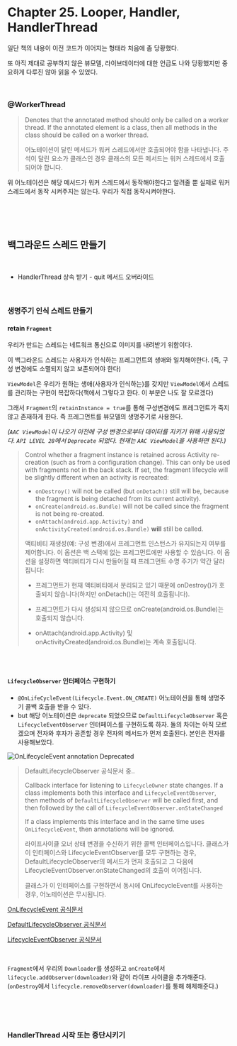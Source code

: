 # Chapter 25. Looper, Handler, HandlerThread



일단 책의 내용이 이전 코드가 이어지는 형태라 처음에 좀 당황했다.

또 아직 제대로 공부하지 않은 뷰모델, 라이브데이터에 대한 언급도 나와 당황했지만 중요하게 다루진 않아 읽을 수 있었다.

<br>

### @WorkerThread

> Denotes that the annotated method should only be called on a worker thread. If the annotated element is a class, then all methods in the class should be called on a worker thread.
>
> 어노테이션이 달린 메서드가 워커 스레드에서만 호출되어야 함을 나타냅니다. 주석이 달린 요소가 클래스인 경우 클래스의 모든 메서드는 워커 스레드에서 호출되어야 합니다.

위 어노테이션은 해당 메서드가 워커 스레드에서 동작해야한다고 알려줄 뿐 실제로 워커 스레드에서 동작 시켜주지는 않는다. 우리가 직접 동작시켜야한다.

<br><br><br>

## 백그라운드 스레드 만들기

<br>

* HandlerThread 상속 받기 - quit 메서드 오버라이드

<br>

### 생명주기 인식 스레드 만들기

#### retain `Fragment`

우리가 만드는 스레드는 네트워크 통신으로 이미지를 내려받기 위함이다.

이 백그라운드 스레드는 사용자가 인식하는 프레그먼트의 생애와 일치해야한다. (즉, 구성 변경에도 소멸되지 않고 보존되어야 한다)

`ViewModel`은 우리가 원하는 생애(사용자가 인식하는)를 갖지만 `ViewModel`에서 스레드를 관리하는 구현이 복잡하다(책에서 그렇다고 한다. 이 부분은 나도 잘 모르겠다) 

그래서 `Fragment`의 `retainInstance = true`를 통해 구성변경에도 프레그먼트가 죽지 않고 존재하게 한다. 즉 프레그먼트를 뷰모델의 생명주기로 사용한다. 

*(`AAC ViewModel`이 나오기 이전에 구성 변경으로부터 데이터를 지키기 위해 사용되었다. `API LEVEL 28`에서 `Deprecate` 되었다. 현재는 `AAC ViewModel`을 사용하면 된다.)*

> Control whether a fragment instance is retained across Activity re-creation (such as from a configuration change). This can only be used with fragments not in the back stack. If set, the fragment lifecycle will be slightly different when an activity is recreated:
>
> - `onDestroy()` will not be called (but `onDetach()` still will be, because the fragment is being detached from its current activity).
> - `onCreate(android.os.Bundle)` will not be called since the fragment is not being re-created.
> - `onAttach(android.app.Activity)` and `onActivityCreated(android.os.Bundle)` **will** still be called.
>
>
> 액티비티 재생성(예: 구성 변경)에서 프레그먼트 인스턴스가 유지되는지 여부를 제어합니다. 이 옵션은 백 스택에 없는 프레그먼트에만 사용할 수 있습니다. 이 옵션을 설정하면 액티비티가 다시 만들어질 때 프레그먼트 수명 주기가 약간 달라집니다:
>
> * 프레그먼트가 현재 액티비티에서 분리되고 있기 때문에 onDestroy()가 호출되지 않습니다(하지만 onDetach()는 여전히 호출됩니다).
>
> * 프레그먼트가 다시 생성되지 않으므로 onCreate(android.os.Bundle)는 호출되지 않습니다.
>
> * onAttach(android.app.Activity) 및 onActivityCreated(android.os.Bundle)는 계속 호출됩니다.

<br><br>

#### `LifecycleObserver` 인터페이스 구현하기

* `@OnLifeCycleEvent(Lifecycle.Event.ON_CREATE)` 어노테이션을 통해 생명주기 콜백 호출을 받을 수 있다.
* but 해당 어노테이션은 `deprecate` 되었으므로 `DefaultLifecycleObserver` 혹은 `LifecycleEventObserver` 인터페이스를 구현하도록 하자. 둘의 차이는 아직 모르겠으며 전자와 후자가 공존할 경우 전자의 메서드가 먼저 호출된다. 본인은 전자를 사용해보았다.

![OnLifecycleEvent annotation Deprecated](https://raw.githubusercontent.com/woowacourse-study/2023-fun-readBook-AN/bd81380a747d5622f8d4e41b82eb917acf497daf/%EC%8B%A4%EB%AC%B4%EC%97%90%20%EB%B0%94%EB%A1%9C%20%EC%A0%81%EC%9A%A9%ED%95%98%EB%8A%94%20%EC%95%88%EB%93%9C%EB%A1%9C%EC%9D%B4%EB%93%9C%20%ED%94%84%EB%A1%9C%EA%B7%B8%EB%9E%98%EB%B0%8D/25%EC%9E%A5/OnLifecycleEvent%20annotation%20Deprecated.png)

> DefaultLifecycleObserver 공식문서 중..
>
> 
>
> Callback interface for listening to `LifecycleOwner` state changes. If a class implements both this interface and `LifecycleEventObserver`, then methods of `DefaultLifecycleObserver` will be called first, and then followed by the call of `LifecycleEventObserver.onStateChanged`
>
> If a class implements this interface and in the same time uses `OnLifecycleEvent`, then annotations will be ignored.
>
> 
>
> 라이프사이클 오너 상태 변경을 수신하기 위한 콜백 인터페이스입니다. 클래스가 이 인터페이스와 LifecycleEventObserver를 모두 구현하는 경우, DefaultLifecycleObserver의 메서드가 먼저 호출되고 그 다음에 LifecycleEventObserver.onStateChanged의 호출이 이어집니다.
>
> 클래스가 이 인터페이스를 구현하면서 동시에 OnLifecycleEvent를 사용하는 경우, 어노테이션은 무시됩니다.

[OnLifecycleEvent 공식문서](https://developer.android.com/reference/androidx/lifecycle/OnLifecycleEvent)

[DefaultLifecycleObserver 공식문서](https://developer.android.com/reference/androidx/lifecycle/DefaultLifecycleObserver)

[LifecycleEventObserver 공식문서](https://developer.android.com/reference/androidx/lifecycle/LifecycleEventObserver)

<br>

`Fragment`에서 우리의 `Downloader`를 생성하고 `onCreate`에서 `lifecycle.addObserver(downloader)`와 같이 라이프 사이클을 추가해준다. (`onDestroy`에서 `lifecycle.removeObserver(downloader)`를 통해 해제해준다.)

<br><br><br>

### HandlerThread 시작 또는 중단시키기

